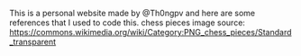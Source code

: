 This is a personal website made by @Th0ngpv
and here are some references that I used to code this.
chess pieces image source:
https://commons.wikimedia.org/wiki/Category:PNG_chess_pieces/Standard_transparent